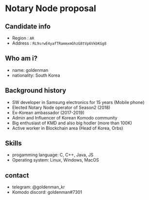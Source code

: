 # Notary Node proposal

## Candidate info
* Region : ```AR```
* Address : ```RL9srwE4yafTRammxmGhzG8tVp6VkbKGg8```

## Who am i?
* name: goldenman
* nationality: South Korea

## Background history
* SW developer in Samsung electronics for 15 years (Mobile phone)
* Elected Notary Node operator of Season2 (2018)
* Ex-Korean ambassador (2017-2019)
* Admin and Influencer of Korean Komodo community
* Big enthusiast of KMD and also big hodler (more than 100K)
* Active worker in Blockchain area (Head of Korea, Orbs)

## Skills
* progamming language: C, C++, Java, JS
* Operating system: Linux, Windows, MacOS

## contact

* telegram: @goldenman_kr
* Komodo discord: goldenman#7301
